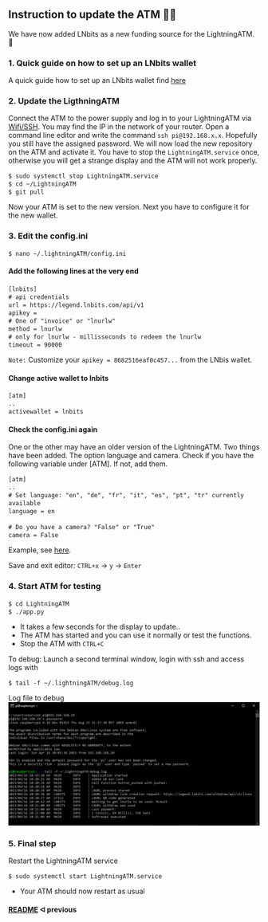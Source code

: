 ## Instruction to update the ATM 📜🧐

We have now added LNbits as a new funding source for the LightningATM. 🎉

### 1. Quick guide on how to set up an LNbits wallet

A quick guide how to set up an LNbits wallet find [here](/docs/guide/set_up_an_lnbits_wallet.md)

### 2. Update the LigthningATM 

Connect the ATM to the power supply and log in to your LightningATM via [Wifi/SSH](https://github.com/21isenough/LightningATM/blob/master/docs/guide/sdcard_and_wifi.md#carry-out-basic-software-settings-and-updates). You may find the IP in the network of your router. Open a command line editor and write the command `ssh pi@192.168.x.x`. Hopefully you still have the assigned password. We will now load the new repository on the ATM and activate it. You have to stop the `LightningATM.service` once, otherwise you will get a strange display and the ATM will not work properly.  

    $ sudo systemctl stop LightningATM.service
    $ cd ~/LightningATM
    $ git pull
    
Now your ATM is set to the new version. Next you have to configure it for the new wallet.
    
### 3. Edit the config.ini

    $ nano ~/.lightningATM/config.ini

#### Add the following lines at the very end

```
[lnbits]
# api credentials
url = https://legend.lnbits.com/api/v1
apikey = 
# One of "invoice" or "lnurlw"
method = lnurlw
# only for lnurlw - millisseconds to redeem the lnurlw
timeout = 90000
```

`Note:` Customize your `apikey = 8682516eaf0c457...` from the LNbis wallet.

#### Change active wallet to lnbits

    [atm]
    ..
    activewallet = lnbits
    
#### Check the config.ini again

One or the other may have an older version of the LightningATM. Two things have been added. The option language and camera. Check if you have the following variable under [ATM]. If not, add them.

    [atm]
    ..
    # Set language: "en", "de", "fr", "it", "es", "pt", "tr" currently available
    language = en

    # Do you have a camera? "False" or "True"
    camera = False
    
Example, see [here](https://github.com/21isenough/LightningATM/blob/master/example_config.ini).
    
Save and exit editor: `CTRL+x` -> `y` -> `Enter`
   
### 4. Start ATM for testing

    $ cd LightningATM
    $ ./app.py

- It takes a few seconds for the display to update..
- The ATM has started and you can use it normally or test the functions.
- Stop the ATM with `CTRL+C`

To debug: Launch a second terminal window, login with ssh and access logs with 

    $ tail -f ~/.lightningATM/debug.log
    
Log file to debug
![Log file to debug](../pictures/perform_update_logs.png)

### 5. Final step

Restart the LightningATM service

    $ sudo systemctl start LightningATM.service

- Your ATM should now restart as usual

#### [README](/README.md)  ᐊ  previous
